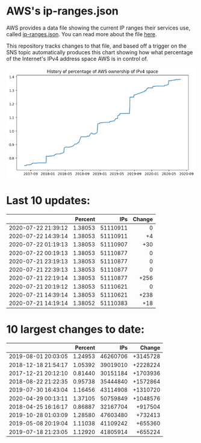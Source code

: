 # AWS's ip-ranges.json

AWS provides a data file showing the current IP ranges their
services use, called [ip-ranges.json](https://ip-ranges.amazonaws.com/ip-ranges.json).  You 
can read more about the file [here](https://docs.aws.amazon.com/general/latest/gr/aws-ip-ranges.html).

This repository tracks changes to that file, and based off a trigger on the SNS topic 
automatically produces this chart showing how what percentage of the Internet's IPv4 
address space AWS is in control of.

![History of AWS](history_count.png)

# Last 10 updates:

| | Percent | IPs | Change |
| :--- | ---: | ---: | ---: |
| 2020-07-22 21:39:12 | 1.38053 | 51110911 | 0 |
| 2020-07-22 14:39:14 | 1.38053 | 51110911 | +4 |
| 2020-07-22 01:19:13 | 1.38053 | 51110907 | +30 |
| 2020-07-22 00:19:13 | 1.38053 | 51110877 | 0 |
| 2020-07-21 23:19:13 | 1.38053 | 51110877 | 0 |
| 2020-07-21 22:39:13 | 1.38053 | 51110877 | 0 |
| 2020-07-21 22:19:14 | 1.38053 | 51110877 | +256 |
| 2020-07-21 20:19:12 | 1.38053 | 51110621 | 0 |
| 2020-07-21 14:39:14 | 1.38053 | 51110621 | +238 |
| 2020-07-21 14:19:14 | 1.38052 | 51110383 | +18 |


# 10 largest changes to date:

| | Percent | IPs | Change |
| :--- | ---: | ---: | ---: |
| 2019-08-01 20:03:05 | 1.24953 | 46260706 | +3145728 |
| 2018-12-18 21:54:17 | 1.05392 | 39019010 | +2228224 |
| 2017-12-21 20:12:10 | 0.81440 | 30151184 | +1703936 |
| 2018-08-22 21:22:35 | 0.95738 | 35444840 | +1572864 |
| 2019-07-30 16:43:04 | 1.16456 | 43114908 | +1310720 |
| 2020-04-29 00:13:11 | 1.37105 | 50759849 | +1048576 |
| 2018-04-25 16:16:17 | 0.86887 | 32167704 | +917504 |
| 2019-10-28 01:03:09 | 1.28580 | 47603480 | +732413 |
| 2019-05-08 20:19:04 | 1.11038 | 41109242 | +655360 |
| 2019-07-18 21:23:05 | 1.12920 | 41805914 | +655224 |
